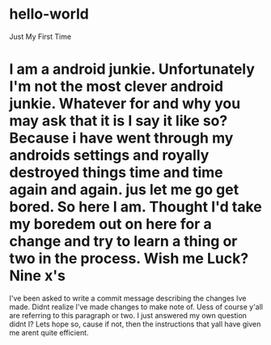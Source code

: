 # hello-world
Just My First Time
# I am a android junkie.  Unfortunately I'm not the most clever android junkie. Whatever for and why you may ask that it is I say it like so?  Because i have went through my androids settings and royally destroyed things time and time again and again.  jus let me go get bored.  So here I am.  Thought I'd take my boredem out on here for a change and try to learn a thing or two in the process.  Wish me Luck?  Nine x's  

I've been asked to write a commit message describing the changes Ive made. Didnt realize I've made changes to make note of.  Uess of course y'all are referring to this paragraph or two.  I just answered my own question didnt I?  Lets hope so, cause if not, then the instructions that yall have given me arent quite efficient.  
